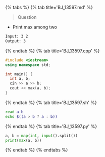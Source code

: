{% tabs %}
{% tab title='BJ_13597.md' %}

> Question

* Print max among two

```txt
Input: 3 2
Output: 3
```

{% endtab %}
{% tab title='BJ_13597.cpp' %}

```cpp
#include <iostream>
using namespace std;

int main() {
  int a, b;
  cin >> a >> b;
  cout << max(a, b);
}
```

{% endtab %}
{% tab title='BJ_13597.sh' %}

```sh
read a b
echo $((a > b ? a : b))
```

{% endtab %}
{% tab title='BJ_13597.py' %}

```py
a, b = map(int, input().split())
print(max(a, b))
```

{% endtab %}
{% endtabs %}
